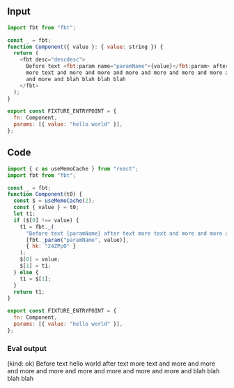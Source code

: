 
## Input

```javascript
import fbt from "fbt";

const _ = fbt;
function Component({ value }: { value: string }) {
  return (
    <fbt desc="descdesc">
      Before text <fbt:param name="paramName">{value}</fbt:param> after text
      more text and more and more and more and more and more and more and more
      and more and blah blah blah blah
    </fbt>
  );
}

export const FIXTURE_ENTRYPOINT = {
  fn: Component,
  params: [{ value: "hello world" }],
};

```

## Code

```javascript
import { c as useMemoCache } from "react";
import fbt from "fbt";

const _ = fbt;
function Component(t0) {
  const $ = useMemoCache(2);
  const { value } = t0;
  let t1;
  if ($[0] !== value) {
    t1 = fbt._(
      "Before text {paramName} after text more text and more and more and more and more and more and more and more and more and blah blah blah blah",
      [fbt._param("paramName", value)],
      { hk: "24ZPpO" }
    );
    $[0] = value;
    $[1] = t1;
  } else {
    t1 = $[1];
  }
  return t1;
}

export const FIXTURE_ENTRYPOINT = {
  fn: Component,
  params: [{ value: "hello world" }],
};

```
      
### Eval output
(kind: ok) Before text hello world after text more text and more and more and more and more and more and more and more and more and blah blah blah blah